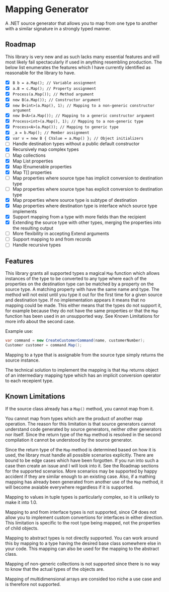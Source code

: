 # Mapping Generator

A .NET source generator that allows you to map from one type to another with a similar signature
in a strongly typed manner.

## Roadmap

This library is very new and as such lacks many essential features and will most likely fail
spectacularly if used in anything resembling production. The below list enumerates the features
which I have currently identified as reasonable for the library to have.

- [x] `B b = a.Map(); // Variable assignment`
- [x] `a.B = c.Map(); // Property assignment`
- [x] `Process(a.Map()); // Method argument`
- [x] `new B(a.Map()); // Constructor argument`
- [x] `new B<int>(a.Map(), 1); // Mapping to a non-generic constructor argument`
- [x] `new B<A>(a.Map()); // Mapping to a generic constructor argument`
- [x] `Process<int>(a.Map(), 1); // Mapping to a non-generic type`
- [x] `Process<A>(a.Map()); // Mapping to generic type`
- [x] `_a = b.Map(); // Member assignment`
- [x] `var v = new B { CValue = a.Map() }; // Object initializers`
- [ ] Handle destination types without a public default constructor
- [x] Recursively map complex types
- [ ] Map collections
- [x] Map List<T> properties
- [x] Map IEnumerable<T> properties
- [x] Map T[] properties
- [ ] Map properties where source type has implicit conversion to destination type
- [ ] Map properties where source type has explicit conversion to destination type
- [x] Map properties where source type is subtype of destination
- [x] Map properties where destination type is interface which source type implements
- [x] Support mapping from a type with more fields than the recipient
- [x] Extending the source type with other types, merging the properties into the resulting output
- [ ] More flexibility in accepting Extend arguments
- [ ] Support mapping to and from records
- [ ] Handle recursive types

## Features

This library grants all supported types a magical `Map` function which allows instances of the type
to be converted to any type where each of the properties on the destination type can be matched by
a property on the source type. A matching property with have the same name and type. The method will
not exist until you type it out for the first time for a given source and destination type. If no
implementation appears it means that no mapping could be made. This either means that the types do
not support it, for example because they do not have the same properties or that the `Map` function
has been used in an unsupported way. See Known Limitations for more info about the second case.

Example use:

```csharp
var command = new CreateCustomerCommand(name, customerNumber);
Customer customer = command.Map();
```

Mapping to a type that is assignable from the source type simply returns the source instance.

The technical solution to implement the mapping is that `Map` returns object of an intermediary
mapping type which has an implicit conversion operator to each recepient type.

## Known Limitations

If the source class already has a `Map()` method, you cannot map from it.

You cannot map from types which are the product of another map operation. The reason for this
limitation is that source generators cannot understand code generated by source generators, neither
other generators nor itself. Since the return type of the `Map` method is resolved in the second
compilation it cannot be understood by the source generator.

Since the return type of the `Map` method is determined based on how it is used, the library must
handle all possible scenarios explicitly. There are bound to be edge cases which have been
forgotten. If you run into such a case then create an issue and I will look into it. See the Roadmap
sections for the supported scenarios. More scenarios may be supported by happy accident if they are
similar enough to an existing case. Also, if a mathing mapping has already been generated from another
use of the `Map` method, it will become avaiable everywhere regardless if it is supported.

Mapping to values in tuple types is particularly complex, so it is unlikely to make it into 1.0.

Mapping to and from interface types is not supported, since C# does not allow you to implement custom
convertions for interfaces in either direction. This limitation is specific to the root type being
mapped, not the properties of child objects.

Mapping to abstract types is not directly supported. You can work around this by mapping to a type
having the desired base class somewhere else in your code. This mapping can also be used for the
mapping to the abstract class.

Mapping of non-generic collections is not supported since there is no way to know that the actual
types of the objects are.

Mapping of multidimensional arrays are consided too niche a use case and is therefore not supported.